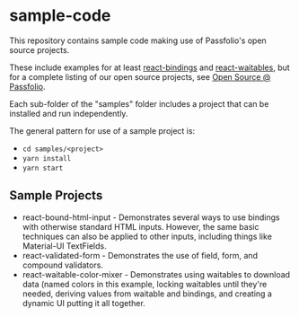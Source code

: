 # sample-code

This repository contains sample code making use of Passfolio's open source projects.

These include examples for at least [react-bindings](https://www.npmjs.com/package/react-bindings) and [react-waitables](https://www.npmjs.com/package/react-waitables), but for a complete listing of our open source projects, see [Open Source @ Passfolio](https://github.com/Passfolio).

Each sub-folder of the "samples" folder includes a project that can be installed and run independently.

The general pattern for use of a sample project is:

- `cd samples/<project>`
- `yarn install`
- `yarn start`

## Sample Projects

- react-bound-html-input - Demonstrates several ways to use bindings with otherwise standard HTML inputs.  However, the same basic techniques can also be applied to other inputs, including things like Material-UI TextFields.
- react-validated-form - Demonstrates the use of field, form, and compound validators.
- react-waitable-color-mixer - Demonstrates using waitables to download data (named colors in this example, locking waitables until they're needed, deriving values from waitable and bindings, and creating a dynamic UI putting it all together.
